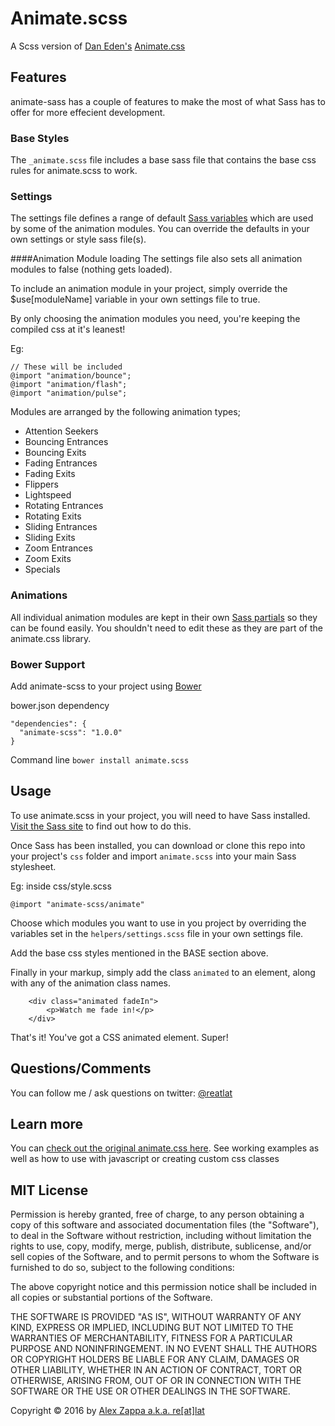 # Animate.scss
A Scss version of [Dan Eden's](https://github.com/daneden) [Animate.css](http://daneden.me/animate)

## Features
animate-sass has a couple of features to make the most of what Sass has to offer for more effecient development.

### Base Styles
The `_animate.scss` file includes a base sass file that contains the base css rules for animate.scss to work.

### Settings
The settings file defines a range of default [Sass variables](http://sass-lang.com/documentation/file.SASS_REFERENCE.html#variables_) which are used by some of the animation modules. You can override the defaults in your own settings or style sass file(s).

####Animation Module loading
The settings file also sets all animation modules to false (nothing gets loaded).

To include an animation module in your project, simply override the $use[moduleName] variable in your own settings file to true.

By only choosing the animation modules you need, you're keeping the compiled css at it's leanest!

Eg:
````
// These will be included
@import "animation/bounce";
@import "animation/flash";
@import "animation/pulse";
````

Modules are arranged by the following animation types;

- Attention Seekers
- Bouncing Entrances
- Bouncing Exits
- Fading Entrances
- Fading Exits
- Flippers
- Lightspeed
- Rotating Entrances
- Rotating Exits
- Sliding Entrances
- Sliding Exits
- Zoom Entrances
- Zoom Exits
- Specials

### Animations
All individual animation modules are kept in their own [Sass partials](http://sass-lang.com/documentation/file.SASS_REFERENCE.html#partials) so they can be found easily. You shouldn't need to edit these as they are part of the animate.css library.

### Bower Support
Add animate-scss to your project using [Bower](http://bower.io)

bower.json dependency
````
"dependencies": {
  "animate-scss": "1.0.0"
}
````

Command line
`bower install animate.scss`

## Usage
To use animate.scss in your project, you will need to have Sass installed. [Visit the Sass site](http://sass-lang.com/) to find out how to do this.

Once Sass has been installed, you can download or clone this repo into your project's `css` folder and import `animate.scss` into your main Sass stylesheet.

Eg: inside css/style.scss
````
@import "animate-scss/animate"
````

Choose which modules you want to use in you project by overriding the variables set in the `helpers/settings.scss` file in your own settings file.

Add the base css styles mentioned in the BASE section above.

Finally in your markup, simply add the class `animated` to an element, along with any of the animation class names.

````
    <div class="animated fadeIn">
    	<p>Watch me fade in!</p>
    </div>
````

That's it! You've got a CSS animated element. Super!

## Questions/Comments
You can follow me / ask questions on twitter: [@reatlat](http://www.twitter.com/reatlat)

## Learn more
You can [check out the original animate.css here](http://daneden.me/animate). See working examples as well as how to use with javascript or creating custom css classes

## MIT License
Permission is hereby granted, free of charge, to any person obtaining a copy
of this software and associated documentation files (the "Software"), to deal
in the Software without restriction, including without limitation the rights
to use, copy, modify, merge, publish, distribute, sublicense, and/or sell
copies of the Software, and to permit persons to whom the Software is
furnished to do so, subject to the following conditions:

The above copyright notice and this permission notice shall be included in
all copies or substantial portions of the Software.

THE SOFTWARE IS PROVIDED "AS IS", WITHOUT WARRANTY OF ANY KIND, EXPRESS OR
IMPLIED, INCLUDING BUT NOT LIMITED TO THE WARRANTIES OF MERCHANTABILITY,
FITNESS FOR A PARTICULAR PURPOSE AND NONINFRINGEMENT. IN NO EVENT SHALL THE
AUTHORS OR COPYRIGHT HOLDERS BE LIABLE FOR ANY CLAIM, DAMAGES OR OTHER
LIABILITY, WHETHER IN AN ACTION OF CONTRACT, TORT OR OTHERWISE, ARISING FROM,
OUT OF OR IN CONNECTION WITH THE SOFTWARE OR THE USE OR OTHER DEALINGS IN
THE SOFTWARE.

Copyright © 2016 by [Alex Zappa a.k.a. re[at]lat](https://github.com/reatlat)
